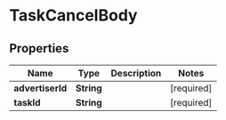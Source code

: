 # TaskCancelBody

## Properties
Name | Type | Description | Notes
------------ | ------------- | ------------- | -------------
**advertiserId** | **String** |  |[required]  
**taskId** | **String** |  |[required]  
